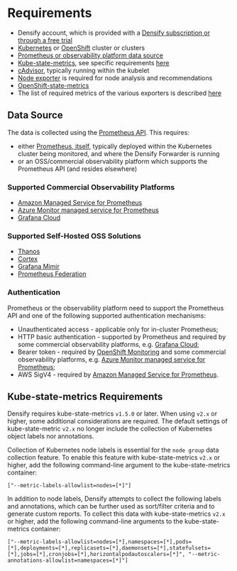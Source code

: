 # Requirements

- Densify account, which is provided with a [Densify subscription or through a free trial](https://www.densify.com/service/signup)
- [Kubernetes](https://kubernetes.io/) or [OpenShift](https://www.redhat.com/en/technologies/cloud-computing/openshift) cluster or clusters
- [Prometheus or observability platform data source](#data-source)
- [Kube-state-metrics](https://github.com/kubernetes/kube-state-metrics), see specific requirements [here](#kube-state-metrics-requirements)
- [cAdvisor](https://github.com/google/cadvisor), typically running within the kubelet
- [Node exporter](https://github.com/prometheus/node_exporter) is required for node analysis and recommendations
- [OpenShift-state-metrics](https://github.com/openshift/openshift-state-metrics)
- The list of required metrics of the various exporters is described [here](./docs/README.md)

## Data Source

The data is collected using the [Prometheus API](https://prometheus.io/docs/prometheus/latest/querying/api/). This requires:

- either [Prometheus, itself](https://prometheus.io/), typically deployed within the Kubernetes cluster being monitored, and where the Densify Forwarder is running
- or an OSS/commercial observability platform which supports the Prometheus API (and resides elsewhere)

### Supported Commercial Observability Platforms

- [Amazon Managed Service for Prometheus](https://docs.aws.amazon.com/prometheus/latest/userguide/index.html)
- [Azure Monitor managed service for Prometheus](https://learn.microsoft.com/en-us/azure/azure-monitor/essentials/prometheus-metrics-overview)
- [Grafana Cloud](https://grafana.com/products/cloud/)

### Supported Self-Hosted OSS Solutions

- [Thanos](https://thanos.io/)
- [Cortex](https://cortexmetrics.io/)
- [Grafana Mimir](https://grafana.com/oss/mimir/)
- [Prometheus Federation](https://prometheus.io/docs/prometheus/latest/federation/)

### Authentication

Prometheus or the observability platform need to support the Prometheus API and one of the following supported authentication mechanisms:

- Unauthenticated access - applicable only for in-cluster Prometheus;
- HTTP basic authentication - supported by Prometheus and required by some commercial observability platforms, e.g. [Grafana Cloud](https://grafana.com/docs/grafana-cloud/cost-management-and-billing/analyze-costs/metrics-costs/prometheus-metrics-costs/usage-analysis-api/);
- Bearer token - required by [OpenShift Monitoring](https://access.redhat.com/documentation/en-us/openshift_container_platform/4.14/html/monitoring/accessing-third-party-monitoring-apis) and some commercial observability platforms, e.g. [Azure Monitor managed service for Prometheus](https://learn.microsoft.com/en-us/azure/azure-monitor/essentials/prometheus-api-promql);
- AWS SigV4 - required by [Amazon Managed Service for Prometheus](https://docs.aws.amazon.com/prometheus/latest/userguide/AMP-secure-querying.html).

## Kube-state-metrics Requirements

Densify requires kube-state-metrics `v1.5.0` or later. When using `v2.x` or higher, some additional considerations are required. The default settings of kube-state-metric `v2.x` no longer include the collection of Kubernetes object labels nor annotations.

Collection of Kubernetes node labels is essential for the `node group` data collection feature. To enable this feature with kube-state-metrics `v2.x` or higher, add the following command-line argument to the kube-state-metrics container:

```shell
["--metric-labels-allowlist=nodes=[*]"]
```

In addition to node labels, Densify attempts to collect the following labels and annotations, which can be further used as sort/filter criteria and to generate custom reports. To collect this data with kube-state-metrics `v2.x` or higher, add the following command-line arguments to the kube-state-metrics container:

```shell
["--metric-labels-allowlist=nodes=[*],namespaces=[*],pods=[*],deployments=[*],replicasets=[*],daemonsets=[*],statefulsets=[*],jobs=[*],cronjobs=[*],horizontalpodautoscalers=[*]", "--metric-annotations-allowlist=namespaces=[*]"]
```
